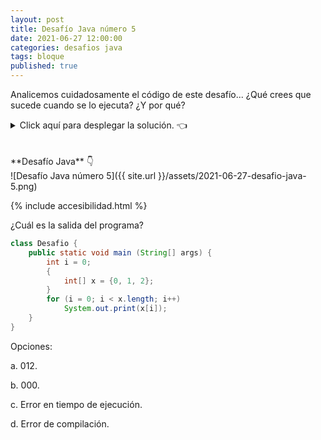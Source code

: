 ```yaml
---
layout: post
title: Desafío Java número 5
date: 2021-06-27 12:00:00
categories: desafios java
tags: bloque
published: true
---
```

Analicemos cuidadosamente el código de este desafío... ¿Qué crees que sucede cuando se lo ejecuta? ¿Y por qué?

<details><summary>Click aquí para desplegar la solución. 👈</summary>
<br />✅ La respuesta correcta es la c: Se produce un error de compilación porque la variable x está declarada dentro del bloque que la engloba y no es accesible fuera de él.
<br />
<br />✏️ Explicación: la variable x se encuentra declarada en un bloque definido por las llaves de las líneas 4 y 6 del código. Fuera de ese bloque, la variable no existe (recordemos que, en Java, las llaves crean un bloque de código con su propio ámbito). El hecho de que la variable sea un array no hace ninguna diferencia a este respecto. Podría tratarse de una variable de cualquier otro tipo y el comportamiento sería el mismo: al intentar acceder a ella desde un ámbito mayor a donde está declarada, se produciría un error en la compilación.
<br />Si, en este código, las líneas 7 y 8 (del bucle for que imprime el arreglo) se movieran hacia dentro del bloque donde está declarada x, entonces se podría compilar y ejecutar el código sin problemas, obteniendo la salida 012. También, si dentro del bloque que contiene a x creáramos otro "sub-bloque", podríamos acceder a x, ya que este último estaría incluido dentro del ámbito del bloque que lo contiene. 
<br />
<br /><div markdown="1">💻 [Código ejecutable](https://jdoodle.com/a/3puW){:target="_blank"}
  </div>
{% include codeEditor.html id="3puW?stdin=0&arg=0&rw=1" %} 
<br />
<div markdown="1">![Solución al desafío]({{ site.url }}/assets/2021-06-27-desafio-java-5-solucion.png)
  </div></details>

<br />
<br />
**Desafío Java** 👇
<br />
![Desafío Java número 5]({{ site.url }}/assets/2021-06-27-desafio-java-5.png)

{% include accesibilidad.html %}

¿Cuál es la salida del programa?

```java
class Desafio {
    public static void main (String[] args) {
        int i = 0;
        {
            int[] x = {0, 1, 2};
        }
        for (i = 0; i < x.length; i++)
            System.out.print(x[i]);
    }
}
```

Opciones:

a. 012.

b. 000.

c. Error en tiempo de ejecución.

d. Error de compilación.

</div></details>
